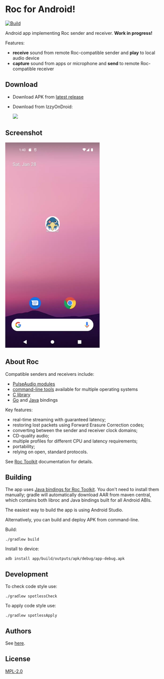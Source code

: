 # Roc for Android!

[![Build](https://github.com/roc-streaming/roc-droid/workflows/build/badge.svg)](https://github.com/roc-streaming/roc-droid/actions)

Android app implementing Roc sender and receiver. **Work in progress!**

Features:

* **receive** sound from remote Roc-compatible sender and **play** to local audio device
* **capture** sound from apps or microphone and **send** to remote Roc-compatible receiver

Download
--------

* Download APK from [latest release](https://github.com/roc-streaming/roc-droid/releases/latest)

* Download from IzzyOnDroid:

  <a href='https://apt.izzysoft.de/fdroid/index/apk/org.rocstreaming.rocdroid'><img height='70' src='https://gitlab.com/IzzyOnDroid/repo/-/raw/master/assets/IzzyOnDroid.png'></a>

Screenshot
----------

<img src="https://raw.githubusercontent.com/roc-streaming/roc-droid/master/screenshot.webp" data-canonical-src="https://raw.githubusercontent.com/roc-streaming/roc-droid/master/screenshot.webp" width="300"/>

About Roc
---------

Compatible senders and receivers include:

* [PulseAudio modules](https://roc-streaming.org/toolkit/docs/running/pulseaudio_modules.html)
* [command-line tools](https://roc-streaming.org/toolkit/docs/running/command_line_tools.html) available for multiple operating systems
* [C library](https://roc-streaming.org/toolkit/docs/api.html)
* [Go](https://github.com/roc-streaming/roc-go/) and [Java](https://github.com/roc-streaming/roc-java) bindings

Key features:

* real-time streaming with guaranteed latency;
* restoring lost packets using Forward Erasure Correction codes;
* converting between the sender and receiver clock domains;
* CD-quality audio;
* multiple profiles for different CPU and latency requirements;
* portability;
* relying on open, standard protocols.

See [Roc Toolkit](https://github.com/roc-streaming/roc-toolkit) documentation for details.

Building
--------

The app uses [Java bindings for Roc Toolkit](https://github.com/roc-streaming/roc-java). You don't need to install them manually; gradle will automatically download AAR from maven central, which contains both libroc and Java bindings built for all Android ABIs.

The easiest way to build the app is using Android Studio.

Alternatively, you can build and deploy APK from command-line.

Build:

```
./gradlew build
```

Install to device:

```
adb install app/build/outputs/apk/debug/app-debug.apk
```

Development
-----------

To check code style use:

```
./gradlew spotlessCheck
```

To apply code style use:

```
./gradlew spotlessApply
```

Authors
-------

See [here](https://github.com/roc-streaming/roc-droid/graphs/contributors).

License
-------

[MPL-2.0](LICENSE)
